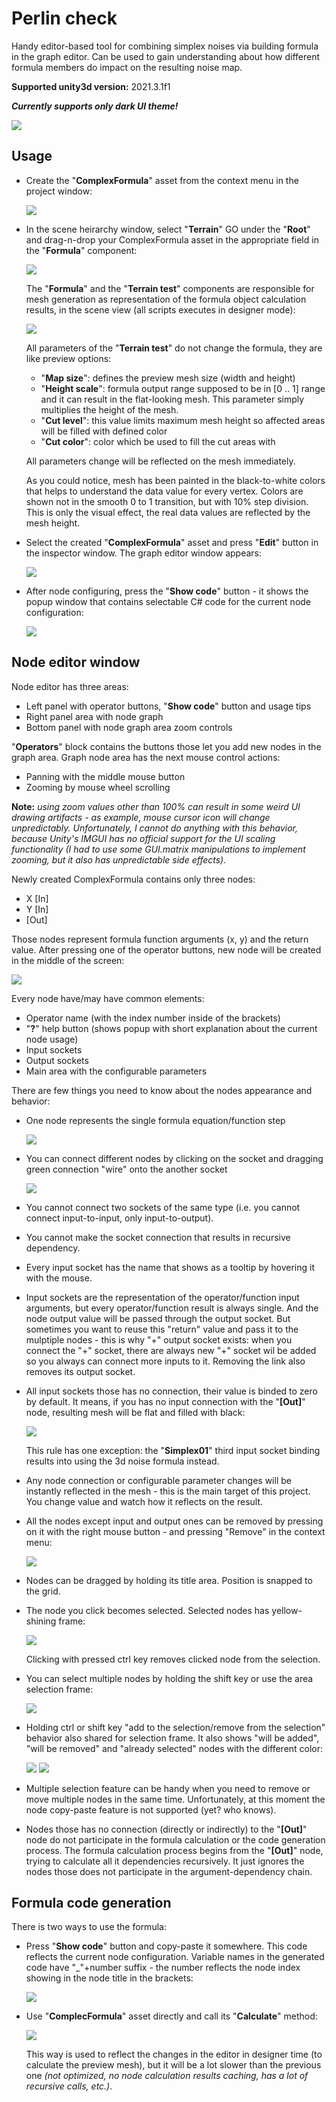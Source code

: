 # Perlin check

Handy editor-based tool for combining simplex noises via building formula in the graph editor.
Can be used to gain understanding about how different formula members do impact on the resulting noise map.

**Supported unity3d version:** 2021.3.1f1

***Currently supports only dark UI theme!***

  ![](Docs/img2.png?raw=true"")

## Usage
- Create the "**ComplexFormula**" asset from the context menu in the project window:

  ![](Docs/img3.png?raw=true"")

- In the scene heirarchy window, select "**Terrain**" GO under the "**Root**" and drag-n-drop your ComplexFormula asset in the appropriate field in the "**Formula**" component:

  ![](Docs/img4.png?raw=true"")

    The "**Formula**" and the "**Terrain test**" components are responsible for mesh generation as representation of the formula object calculation results, in the scene view (all scripts executes in designer mode):

  ![](Docs/img5.png?raw=true"")

  All parameters of the "**Terrain test**" do not change the formula, they are like preview options:
  * "**Map size**": defines the preview mesh size (width and height)
  * "**Height scale**": formula output range supposed to be in [0 .. 1] range and it can result in the flat-looking mesh. This parameter simply multiplies the height of the mesh.
  * "**Cut level**": this value limits maximum mesh height so affected areas will be filled with defined color
  * "**Cut color**": color which be used to fill the cut areas with

  All parameters change will be reflected on the mesh immediately.

  As you could notice, mesh has been painted in the black-to-white colors that helps to understand the data value for every vertex. Colors are shown not in the smooth 0 to 1 transition, but
    with 10% step division. This is only the visual effect, the real data values are reflected by the mesh height.

- Select the created "**ComplexFormula**" asset and press "**Edit**" button in the inspector window. The graph editor window appears:

  ![](Docs/img6.png?raw=true"")

- After node configuring, press the "**Show code**" button - it shows the popup window that contains selectable C# code for the current node configuration:

  ![](Docs/img11.png?raw=true"")

## Node editor window
  Node editor has three areas:
  - Left panel with operator buttons, "**Show code**" button and usage tips
  - Right panel area with node graph
  - Bottom panel with node graph area zoom controls

  "**Operators**" block contains the buttons those let you add new nodes in the graph area.
  Graph node area has the next mouse control actions:
  - Panning with the middle mouse button
  - Zooming by mouse wheel scrolling

**Note:** *using zoom values other than 100% can result in some weird UI drawing artifacts - as example, mouse cursor icon will change unpredictably. Unfortunately, I cannot do anything with this 
  behavior, because Unity's IMGUI has no official support for the UI scaling functionality (I had to use some GUI.matrix manipulations to implement zooming, but it also has unpredictable side effects).*

  Newly created ComplexFormula contains only three nodes:
  * X [In]
  * Y [In]
  * [Out]

  Those nodes represent formula function arguments (x, y) and the return value.
  After pressing one of the operator buttons, new node will be created in the middle of the screen:

  ![](Docs/img7.png?raw=true"")

  Every node have/may have common elements:
  - Operator name (with the index number inside of the brackets)
  - "**?**" help button (shows popup with short explanation about the current node usage)
  - Input sockets
  - Output sockets
  - Main area with the configurable parameters

  There are few things you need to know about the nodes appearance and behavior:
  - One node represents the single formula equation/function step

    ![](Docs/img8.png?raw=true"")

  - You can connect different nodes by clicking on the socket and dragging green connection "wire" onto the another socket

    ![](Docs/img9.png?raw=true"")

  - You cannot connect two sockets of the same type (i.e. you cannot connect input-to-input, only input-to-output).
  - You cannot make the socket connection that results in recursive dependency.
  - Every input socket has the name that shows as a tooltip by hovering it with the mouse.
  - Input sockets are the representation of the operator/function input arguments, but every operator/function result is always single. And the node output value will be 
    passed through the output socket. But sometimes you want to reuse this "return" value and pass it to the mulptiple nodes - this is why "+" output socket 
    exists: when you connect the "+" socket, there are always new "+" socket wil be added so you always can connect more inputs to it. Removing the link also removes its output socket.
  - All input sockets those has no connection, their value is binded to zero by default. It means, if you has no input connection with the "**[Out]**" node, 
    resulting mesh will be flat and filled with black:

    ![](Docs/img10.png?raw=true"")

    This rule has one exception: the "**Simplex01**" third input socket binding results into using the 3d noise formula instead.
  - Any node connection or configurable parameter changes will be instantly reflected in the mesh - this is the main target of this project. You 
      change value and watch how it reflects on the result.
  - All the nodes except input and output ones can be removed by pressing on it with the right mouse button - and pressing "Remove" in the context menu:

    ![](Docs/img12.png?raw=true"")

  - Nodes can be dragged by holding its title area. Position is snapped to the grid.
  - The node you click becomes selected. Selected nodes has yellow-shining frame:

    ![](Docs/img13.png?raw=true"")

      Clicking with pressed ctrl key removes clicked node from the selection.
  - You can select multiple nodes by holding the shift key or use the area selection frame:

    ![](Docs/img14.png?raw=true"")

  - Holding ctrl or shift key "add to the selection/remove from the selection" behavior also shared for selection frame. It also shows 
      "will be added", "will be removed" and "already selected" nodes with the different color:

      ![](Docs/img15.png?raw=true"")
      ![](Docs/img16.png?raw=true"")

  - Multiple selection feature can be handy when you need to remove or move multiple nodes in the same time. Unfortunately, at this moment the node copy-paste feature is not supported (yet? who knows).
  - Nodes those has no connection (directly or indirectly) to the "**[Out]**" node do not participate in the formula calculation or the code generation process. The 
      formula calculation process begins from the "**[Out]**" node, trying to calculate all it dependencies recursively. It just ignores the nodes those does not participate in the argument-dependency chain.

## Formula code generation
  There is two ways to use the formula:
  - Press "**Show code**" button and copy-paste it somewhere. This code reflects the current node configuration. Variable names in the generated code have "_"+number suffix - the number reflects the
      node index showing in the node title in the brackets:

      ![](Docs/img17.png?raw=true"")

  - Use "**ComplecFormula**" asset directly and call its "**Calculate**" method:

    ![](Docs/img18.png?raw=true"")

    This way is used to reflect the changes in the editor in designer time (to calculate the preview mesh), but it will be a lot slower than the previous one *(not optimized, no node calculation results caching, has a lot of recursive calls, etc.)*.


